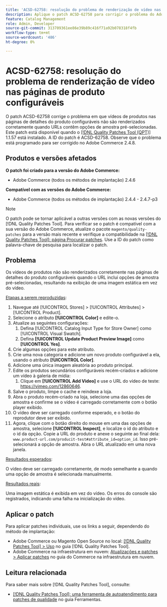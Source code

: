 ```yaml
---
title: 'ACSD-62758: resolução do problema de renderização de vídeo nas páginas de produto configuráveis'
description: Aplique o patch ACSD-62758 para corrigir o problema do Adobe Commerce, em que os vídeos de produtos nas páginas de detalhes do produto configuráveis não são renderizados corretamente quando os URLs contêm opções de amostra pré-selecionadas.
feature: Catalog Management
role: Admin, Developer
source-git-commit: 313709361ee86e39b89c416f71a92b078318f4fb
workflow-type: tm+mt
source-wordcount: '486'
ht-degree: 0%

---
```


# ACSD-62758: resolução do problema de renderização de vídeo nas páginas de produto configuráveis

O patch ACSD-62758 corrige o problema em que vídeos de produtos nas páginas de detalhes do produto configuráveis não são renderizados corretamente quando URLs contêm opções de amostra pré-selecionadas. Este patch está disponível quando o [[!DNL Quality Patches Tool (QPT)]](https://experienceleague.adobe.com/help/tools/quality-patches-tool/quality-patches-tool-to-self-serve-quality-patches.md) 1.1.57 está instalado. A ID do patch é ACSD-62758. Observe que o problema está programado para ser corrigido no Adobe Commerce 2.4.8.

## Produtos e versões afetados

**O patch foi criado para a versão do Adobe Commerce:**

* Adobe Commerce (todos os métodos de implantação) 2.4.6

**Compatível com as versões do Adobe Commerce:**

* Adobe Commerce (todos os métodos de implantação) 2.4.4 - 2.4.7-p3

>[!NOTE]
>
>O patch pode se tornar aplicável a outras versões com as novas versões do [!DNL Quality Patches Tool]. Para verificar se o patch é compatível com a sua versão do Adobe Commerce, atualize o pacote `magento/quality-patches` para a versão mais recente e verifique a compatibilidade na [[!DNL Quality Patches Tool]: página Procurar patches](https://experienceleague.adobe.com/tools/commerce-quality-patches/index.html). Use a ID do patch como palavra-chave de pesquisa para localizar o patch.

## Problema

Os vídeos de produtos não são renderizados corretamente nas páginas de detalhes do produto configuráveis quando o URL inclui opções de amostra pré-selecionadas, resultando na exibição de uma imagem estática em vez do vídeo.

<u>Etapas a serem reproduzidas</u>:

1. Navegue até [!UICONTROL Stores] > [!UICONTROL Attributes] > [!UICONTROL Product].
1. Selecione o atributo **[!UICONTROL Color]** e edite-o.
1. Atualize as seguintes configurações:
   1. Defina [!UICONTROL Catalog Input Type for Store Owner] como [!UICONTROL Visual Swatch].
   1. Defina **[!UICONTROL Update Product Preview Image]** como **[!UICONTROL Yes]**.
1. Crie algumas opções para este atributo.
1. Crie uma nova categoria e adicione um novo produto configurável a ela, usando o atributo **[!UICONTROL Color]**.
1. Adicione uma única imagem aleatória ao produto principal.
1. Edite os produtos secundários configuráveis recém-criados e adicione um vídeo à galeria de mídia:
   1. Clique em **[!UICONTROL Add Video]** e use o URL do vídeo de teste: https://vimeo.com/12860646.
1. Salve o produto, limpe o cache e reindexe a loja.
1. Abra o produto recém-criado na loja, selecione uma das opções de amostra e confirme se o vídeo é carregado corretamente com o botão player exibido.
1. O vídeo deve ser carregado conforme esperado, e o botão do reprodutor deve ser exibido.
1. Agora, clique com o botão direito do mouse em uma das opções de amostra, selecione **[!UICONTROL Inspect]**, e localize o id do atributo e o id da opção. Copie a URL do produto e anexe o seguinte ao final dela: `www.product-url.com/producit-test#attribute_id=option_id`. Isso pré-selecionará a opção de amostra. Abra o URL atualizado em uma nova janela.

<u>Resultados esperados</u>:

O vídeo deve ser carregado corretamente, de modo semelhante a quando uma opção de amostra é selecionada manualmente.

<u>Resultados reais</u>:

Uma imagem estática é exibida em vez do vídeo. Os erros do console são registrados, indicando uma falha na inicialização do vídeo.

## Aplicar o patch

Para aplicar patches individuais, use os links a seguir, dependendo do método de implantação:

* Adobe Commerce ou Magento Open Source no local: [[!DNL Quality Patches Tool] > Uso](/help/tools/quality-patches-tool/usage.md) no guia [!DNL Quality Patches Tool].
* Adobe Commerce na infraestrutura em nuvem: [Atualizações e patches > Aplicar patches](https://experienceleague.adobe.com/docs/commerce-cloud-service/user-guide/develop/upgrade/apply-patches.html) no guia do Commerce na infraestrutura em nuvem.


## Leitura relacionada

Para saber mais sobre [!DNL Quality Patches Tool], consulte:

* [[!DNL Quality Patches Tool]: uma ferramenta de autoatendimento para patches de qualidade](/help/tools/quality-patches-tool/quality-patches-tool-to-self-serve-quality-patches.md) no guia Ferramentas.
